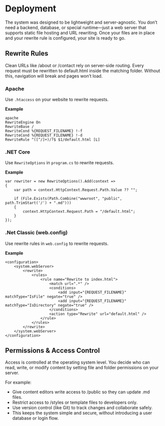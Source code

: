 # Deployment

The system was designed to be lightweight and server-agnostic. You don’t need a backend, database, or special runtime—just a web server that supports static file hosting and URL rewriting. Once your files are in place and your rewrite rule is configured, your site is ready to go.

## Rewrite Rules

Clean URLs like /about or /contact rely on server-side routing. Every request must be rewritten to default.html inside the matching folder. Without this, navigation will break and pages won’t load.

### Apache

Use `.htaccess` on your website to rewrite requests.

**Example**

	apache
	RewriteEngine On
	RewriteBase /
	RewriteCond %{REQUEST_FILENAME} !-f
	RewriteCond %{REQUEST_FILENAME} !-d
	RewriteRule ^([^/]+)/?$ $1/default.html [L]

### .NET Core

Use `RewriteOptions` in `program.cs` to rewrite requests.

**Example**

 	var rewriter = new RewriteOptions().Add(context =>
	{
		var path = context.HttpContext.Request.Path.Value ?? "";

		if (File.Exists(Path.Combine("wwwroot", "public", path.TrimStart('/') + ".md")))
		{
			context.HttpContext.Request.Path = "/default.html";
		}
	});
 
### .Net Classic (web.config)

 Use rewrite rules in `web.config` to rewrite requests.

**Example**

	<configuration>
		<system.webServer>
			<rewrite>
				<rules>
					<rule name="Rewrite to index.html">
						<match url=".*" />
						<conditions>
							<add input="{REQUEST_FILENAME}" matchType="IsFile" negate="true" />
							<add input="{REQUEST_FILENAME}" matchType="IsDirectory" negate="true" />
						</conditions>
						<action type="Rewrite" url="default.html" />
					</rule>
				</rules>
			</rewrite>
		</system.webServer>
	</configuration>


## Permissions & Access Control

Access is controlled at the operating system level. You decide who can read, write, or modify content by setting file and folder permissions on your server.

For example:

- Give content editors write access to /public so they can update .md files.
- Restrict access to /styles or template files to developers only.
- Use version control (like Git) to track changes and collaborate safely.
- This keeps the system simple and secure, without introducing a user database or login flow.